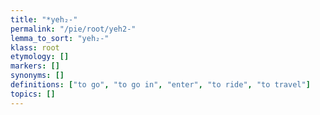 ```yaml
---
title: "*yeh₂-"
permalink: "/pie/root/yeh2-"
lemma_to_sort: "yeh₂-"
klass: root
etymology: []
markers: []
synonyms: []
definitions: ["to go", "to go in", "enter", "to ride", "to travel"]
topics: []
---
```

